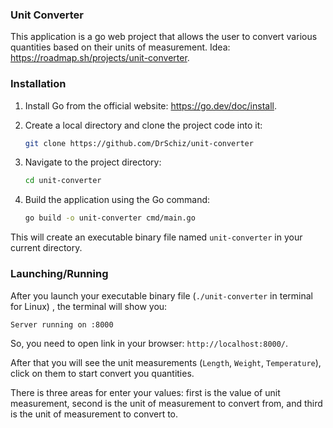 ### Unit Converter

This application is a go web project that allows the user to convert various quantities based on their units of measurement. Idea: https://roadmap.sh/projects/unit-converter.

### Installation

1.  Install Go from the official website: https://go.dev/doc/install.

2.  Create a local directory and clone the project code into it:
    ```bash
    git clone https://github.com/DrSchiz/unit-converter
    ```

3.  Navigate to the project directory:
    ```bash
    cd unit-converter
    ```

4.  Build the application using the Go command:
    ```bash
    go build -o unit-converter cmd/main.go
    ``` 

This will create an executable binary file named `unit-converter` in your current directory.

### Launching/Running

After you launch your executable binary file (`./unit-converter` in terminal for Linux) , the terminal will show you:

```bash
Server running on :8000
```

So, you need to open link in your browser: `http://localhost:8000/`.

After that you will see the unit measurements (`Length`, `Weight`, `Temperature`), click on them to start convert you quantities. 

There is three areas for enter your values: first is the value of unit measurement, second is the unit of measurement to convert from, and third is the unit of measurement to convert to.
